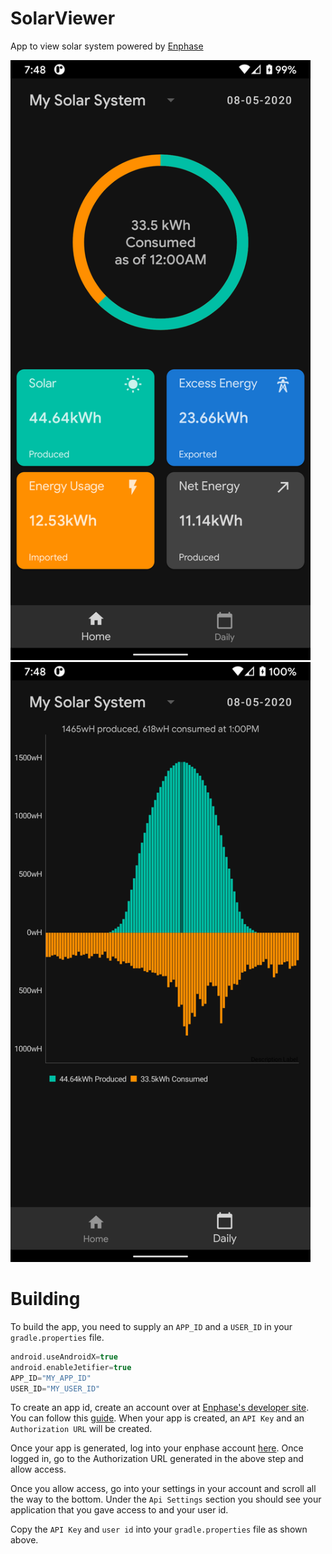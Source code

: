 # SolarViewer
App to view solar system powered by [Enphase](https://enphase.com/en-us)


<img src="https://raw.githubusercontent.com/Kennyc1012/SolarViewer/master/screenshots/1.png" width="480"/>
<img src="https://raw.githubusercontent.com/Kennyc1012/SolarViewer/master/screenshots/2.png" width="480"/>

# Building
To build the app, you need to supply an `APP_ID` and a `USER_ID` in your `gradle.properties` file.

```groovy
android.useAndroidX=true
android.enableJetifier=true
APP_ID="MY_APP_ID"
USER_ID="MY_USER_ID"
```

To create an app id, create an account over at [Enphase's developer site](https://developer.enphase.com/). You can follow this [guide](https://developer.enphase.com/docs/quickstart.html). When your app is created, an `API Key` and an `Authorization URL` will be created.</br>

Once your app is generated, log into your enphase account [here](https://enlighten.enphaseenergy.com/). Once logged in, go to the Authorization URL generated in the above step and allow access.</br>

Once you allow access, go into your settings in your account and scroll all the way to the bottom. Under the `Api Settings` section you should see your application that you gave access to and your user id. </br>

Copy the `API Key` and `user id` into your `gradle.properties` file as shown above. 
